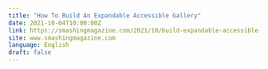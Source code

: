 ```yaml
---
title: "How To Build An Expandable Accessible Gallery"
date: 2021-10-04T10:00:00Z
link: https://smashingmagazine.com/2021/10/build-expandable-accessible-gallery/?utm_medium=RSS&utm_source=news.12bit.vn
site: www.smashingmagazine.com
language: English
draft: false
---
```

